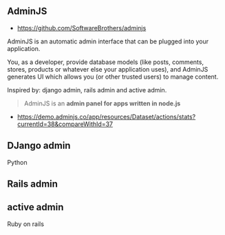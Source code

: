 ## AdminJS

* https://github.com/SoftwareBrothers/adminjs

AdminJS is an automatic admin interface that can be plugged into your application.

You, as a developer, provide database models (like posts, comments, stores, products or whatever else your application uses), and AdminJS generates UI which allows you (or other trusted users) to manage content.

Inspired by: django admin, rails admin and active admin.

>  AdminJS is an **admin panel for apps written in node.js** 

* https://demo.adminjs.co/app/resources/Dataset/actions/stats?currentId=38&compareWithId=37

## DJango admin

Python

## Rails admin

## active admin

Ruby on rails